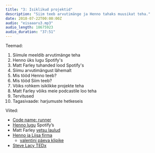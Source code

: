 ```yaml
---
title: "3: Isiklikud projektid"
description: "Siim teeb arvutimänge ja Henno tahaks muusikat teha."
date: 2018-07-22T00:00:00Z
audio: "eisaaaru3.mp3"
audio_length: 18675923
audio_duration: "37:51"
---
```

Teemad:

  1. Siimule meeldib arvutimänge teha
  1. Henno üks lugu Spotify's
  1. Matt Farley tuhanded lood Spotify's
  1. Siimu arvutimängust lähemalt
  1. Mis tööd Henno teeb?
  1. Mis tööd Siim teeb?
  1. Võiks rohkem isiklikke projekte teha
  1. Matt Farley võiks meie podcastile loo teha
  1. Tervitused
  1. Tagasivaade: harjumuste hetkeseis

Viited:

  * [Code name: runner](https://windo.itch.io/runner?password=secret)
  * [Henno lugu](https://open.spotify.com/artist/6FGVg5fV1nl3QjETjZMARA?si=aGO7SQukR7Gsl-ed7hPnpQ) Spotify’s
  * Matt Farley [vetsu laulud](https://open.spotify.com/artist/7zM4smYl6oC7yMLzfpK7I4?si=ncvDttU7RsS9P6mWghIY3g)
  * [Henno ja Liisa firma](http://mellow.ee)
    * [valentini päeva klipike](https://vimeo.com/255721412)
  * [Steve Lacy TEDx](https://youtu.be/SUnmrQfdYpg)
